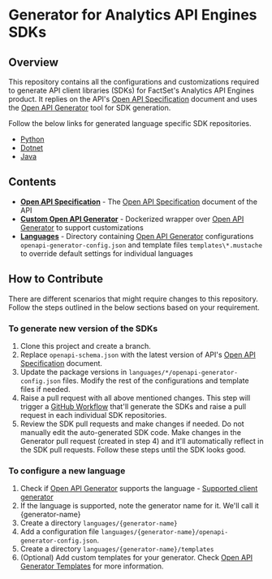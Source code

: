 # Generator for Analytics API Engines SDKs

## Overview

This repository contains all the configurations and customizations required to generate API client libraries (SDKs) for FactSet's Analytics API Engines product. It replies on the API's [Open API Specification](https://github.com/OAI/OpenAPI-Specification) document and uses the [Open API Generator](https://github.com/OpenAPITools/openapi-generator) tool for SDK generation.

Follow the below links for generated language specific SDK repositories.

* [Python](https://github.com/factset/analyticsapi-engines-python-sdk)
* [Dotnet](https://github.com/factset/analyticsapi-engines-dotnet-sdk)
* [Java](https://github.com/factset/analyticsapi-engines-java-sdk)

## Contents

* **[Open API Specification](openapi-schema.json)** - The [Open API Specification](https://github.com/OAI/OpenAPI-Specification) document of the API
* **[Custom Open API Generator](openapi-generator)** - Dockerized wrapper over [Open API Generator](https://github.com/OpenAPITools/openapi-generator) to support customizations
* **[Languages](languages)** - Directory containing [Open API Generator](https://github.com/OpenAPITools/openapi-generator) configurations `openapi-generator-config.json` and template files `templates\*.mustache` to override default settings for individual languages

## How to Contribute

There are different scenarios that might require changes to this repository. Follow the steps outlined in the below sections based on your requirement.

### To generate new version of the SDKs

1. Clone this project and create a branch.
2. Replace `openapi-schema.json` with the latest version of API's [Open API Specification](https://github.com/OAI/OpenAPI-Specification) document.
3. Update the package versions in `languages/*/openapi-generator-config.json` files. Modify the rest of the configurations and template files if needed.
4. Raise a pull request with all above mentioned changes. This step will trigger a [GitHub Workflow](https://docs.github.com/en/actions/configuring-and-managing-workflows/configuring-and-managing-workflow-files-and-runs) that'll generate the SDKs and raise a pull request in each individual SDK repositories.
5. Review the SDK pull requests and make changes if needed. Do not manually edit the auto-generated SDK code. Make changes in the Generator pull request (created in step 4) and it'll automatically reflect in the SDK pull requests. Follow these steps until the SDK looks good.

### To configure a new language

1. Check if [Open API Generator](https://github.com/OpenAPITools/openapi-generator) supports the language - [Supported client generator](https://openapi-generator.tech/docs/generators#client-generators)
2. If the language is supported, note the generator name for it. We'll call it {generator-name}
3. Create a directory `languages/{generator-name}`
4. Add a configuration file `languages/{generator-name}/openapi-generator-config.json`.
5. Create a directory `languages/{generator-name}/templates`
6. (Optional) Add custom templates for your generator. Check [Open API Generator Templates](https://openapi-generator.tech/docs/templating) for more information.

